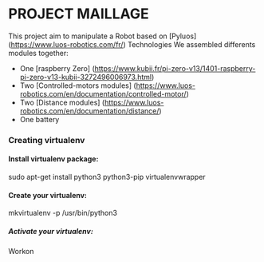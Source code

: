 # PROJECT MAILLAGE

This project aim to manipulate a Robot based on [Pyluos] (https://www.luos-robotics.com/fr/) Technologies
We assembled differents modules together: 
- One [raspberry Zero] (https://www.kubii.fr/pi-zero-v13/1401-raspberry-pi-zero-v13-kubii-3272496006973.html)
- Two [Controlled-motors modules] (https://www.luos-robotics.com/en/documentation/controlled-motor/)
- Two [Distance modules] (https://www.luos-robotics.com/en/documentation/distance/)
- One battery

### Creating virtualenv

#### Install virtualenv package:


sudo apt-get install python3 python3-pip virtualenvwrapper


#### Create your virtualenv:

mkvirtualenv -p /usr/bin/python3 <venv-name>


##### Activate your virtualenv:

Workon <venv-name>




